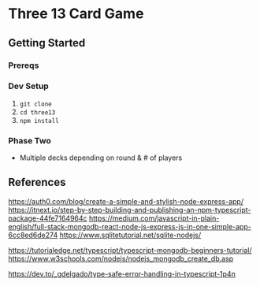 # Three 13 Card Game

## Getting Started

### Prereqs

### Dev Setup
1. `git clone` 
2. `cd three13`
3. `npm install`

### Phase Two
* Multiple decks depending on round & # of players


## References
https://auth0.com/blog/create-a-simple-and-stylish-node-express-app/
https://itnext.io/step-by-step-building-and-publishing-an-npm-typescript-package-44fe7164964c
https://medium.com/javascript-in-plain-english/full-stack-mongodb-react-node-js-express-js-in-one-simple-app-6cc8ed6de274
https://www.sqlitetutorial.net/sqlite-nodejs/

https://tutorialedge.net/typescript/typescript-mongodb-beginners-tutorial/
https://www.w3schools.com/nodejs/nodejs_mongodb_create_db.asp

https://dev.to/_gdelgado/type-safe-error-handling-in-typescript-1p4n
